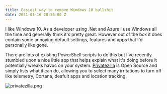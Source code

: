 ```yaml
---
title: Easiest way to remove Windows 10 bullshit
date: 2021-01-16 20:56:00 Z
---
```


I like Windows 10. As a developer using .Net and Azure I use Windows all the time and generally think it's pretty great. However out of the box it does contain some annoying default settings, features and apps that I'd personally like gone.

There are lots of existing PowerShell scripts to do this but I've recently stumbled upon a nice little app that helps explain what it's doing before it potentially wreaks havoc on your system. [Privatezilla](https://www.builtbybel.com/ms-apps/privatezilla) is Open Source and simply lists what it can do, allowing you to select many irritations to turn off like telemetry, Cortana, deafult apps and location tracking.

![privatezilla.png](/uploads/privatezilla.png)